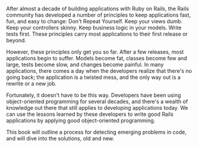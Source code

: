 After almost a decade of building applications with Ruby on Rails, the Rails
community has developed a number of principles to keep applications fast, fun,
and easy to change: Don't Repeat Yourself. Keep your views dumb. Keep your
controllers skinny. Keep business logic in your models. Write tests first. These
principles carry most applications to their first release or beyond.

However, these principles only get you so far. After a few releases, most
applications begin to suffer. Models become fat, classes become few and large,
tests become slow, and changes become painful. In many applications, there
comes a day when the developers realize that there's no going back; the
application is a twisted mess, and the only way out is a rewrite or a new job.

Fortunately, it doesn't have to be this way. Developers have been using
object-oriented programming for several decades, and there's a wealth of
knowledge out there that still applies to developing applications today. We can
use the lessons learned by these developers to write good Rails applications by
applying good object-oriented programming.

This book will outline a process for detecting emerging problems in code, and
will dive into the solutions, old and new.
